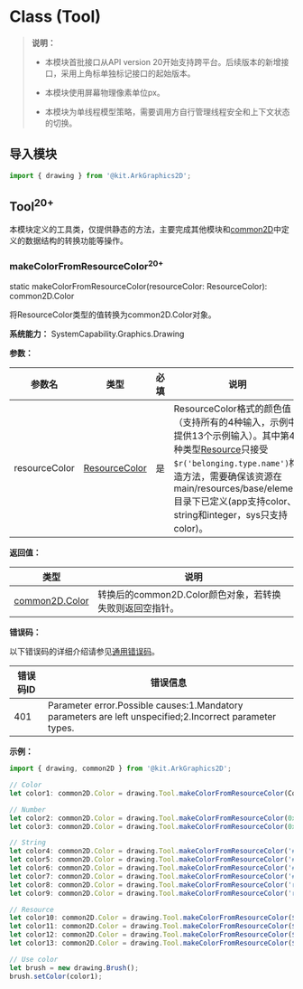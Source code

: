 # Class (Tool)

> **说明：**
>
> - 本模块首批接口从API version 20开始支持跨平台。后续版本的新增接口，采用上角标单独标记接口的起始版本。
>
> - 本模块使用屏幕物理像素单位px。
>
> - 本模块为单线程模型策略，需要调用方自行管理线程安全和上下文状态的切换。

## 导入模块

```ts
import { drawing } from '@kit.ArkGraphics2D';
```

## Tool<sup>20+</sup>

本模块定义的工具类，仅提供静态的方法，主要完成其他模块和[common2D](js-apis-graphics-common2D.md)中定义的数据结构的转换功能等操作。

### makeColorFromResourceColor<sup>20+</sup>

static makeColorFromResourceColor(resourceColor: ResourceColor): common2D.Color

将ResourceColor类型的值转换为common2D.Color对象。

**系统能力：** SystemCapability.Graphics.Drawing

**参数：**

| 参数名 | 类型                                               | 必填 | 说明           |
| ------ | -------------------------------------------------- | ---- | -------------- |
| resourceColor | [ResourceColor](../arkui-ts/ts-types.md#resourcecolor) | 是   | ResourceColor格式的颜色值（支持所有的4种输入，示例中提供13个示例输入）。其中第4种类型[Resource](../arkui-ts/ts-types.md#resource)只接受``$r('belonging.type.name')``构造方法，需要确保该资源在main/resources/base/element目录下已定义(app支持color、string和integer，sys只支持color)。 |

**返回值：**

| 类型    | 说明                       |
| ------- | ------------------------- |
| [common2D.Color](js-apis-graphics-common2D.md#color) | 转换后的common2D.Color颜色对象，若转换失败则返回空指针。 |

**错误码：**

以下错误码的详细介绍请参见[通用错误码](../errorcodes/errorcode-universal.md)。

| 错误码ID | 错误信息 |
| ------- | --------------------------------------------|
| 401 | Parameter error.Possible causes:1.Mandatory parameters are left unspecified;2.Incorrect parameter types. |

**示例：**

```ts
import { drawing, common2D } from '@kit.ArkGraphics2D';

// Color
let color1: common2D.Color = drawing.Tool.makeColorFromResourceColor(Color.Blue);

// Number
let color2: common2D.Color = drawing.Tool.makeColorFromResourceColor(0xffc0cb);
let color3: common2D.Color = drawing.Tool.makeColorFromResourceColor(0x11ffa500);

// String
let color4: common2D.Color = drawing.Tool.makeColorFromResourceColor('#ff0000');
let color5: common2D.Color = drawing.Tool.makeColorFromResourceColor('#110000ff');
let color6: common2D.Color = drawing.Tool.makeColorFromResourceColor('#00f');
let color7: common2D.Color = drawing.Tool.makeColorFromResourceColor('#100f');
let color8: common2D.Color = drawing.Tool.makeColorFromResourceColor('rgb(255, 100, 255)');
let color9: common2D.Color = drawing.Tool.makeColorFromResourceColor('rgba(255, 100, 255, 0.5)');

// Resource
let color10: common2D.Color = drawing.Tool.makeColorFromResourceColor($r('sys.color.ohos_id_color_secondary'));
let color11: common2D.Color = drawing.Tool.makeColorFromResourceColor($r('app.color.appColorTest'));
let color12: common2D.Color = drawing.Tool.makeColorFromResourceColor($r('app.string.appColorTest'));
let color13: common2D.Color = drawing.Tool.makeColorFromResourceColor($r('app.integer.appColorTest'));

// Use color
let brush = new drawing.Brush();
brush.setColor(color1);
```
